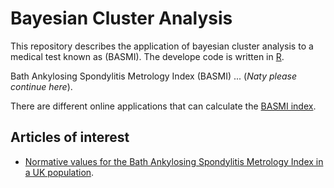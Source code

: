 # Bayesian Cluster Analysis

This repository describes the application of bayesian cluster analysis to a medical test known as (BASMI). The develope code is written in [R](https://cran.r-project.org/).

Bath Ankylosing Spondylitis Metrology Index (BASMI) ... (*Naty please continue here*).

There are different online applications that can calculate the [BASMI index](https://www.carearthritis.com/tools/tools_html.anonlaunch?toolid=9&refid=/SASPIC.php%).

## Articles of interest

* [Normative values for the Bath Ankylosing Spondylitis Metrology Index in a UK population](https://www.ncbi.nlm.nih.gov/pmc/articles/PMC3798717/).
